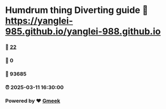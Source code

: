 # Humdrum thing Diverting guide :link: https://yanglei-985.github.io/yanglei-988.github.io 
### :page_facing_up: [22](https://yanglei-985.github.io/yanglei-988.github.io/tag.html) 
### :speech_balloon: 0 
### :hibiscus: 93685 
### :alarm_clock: 2025-03-11 16:30:00 
### Powered by :heart: [Gmeek](https://github.com/Meekdai/Gmeek)

